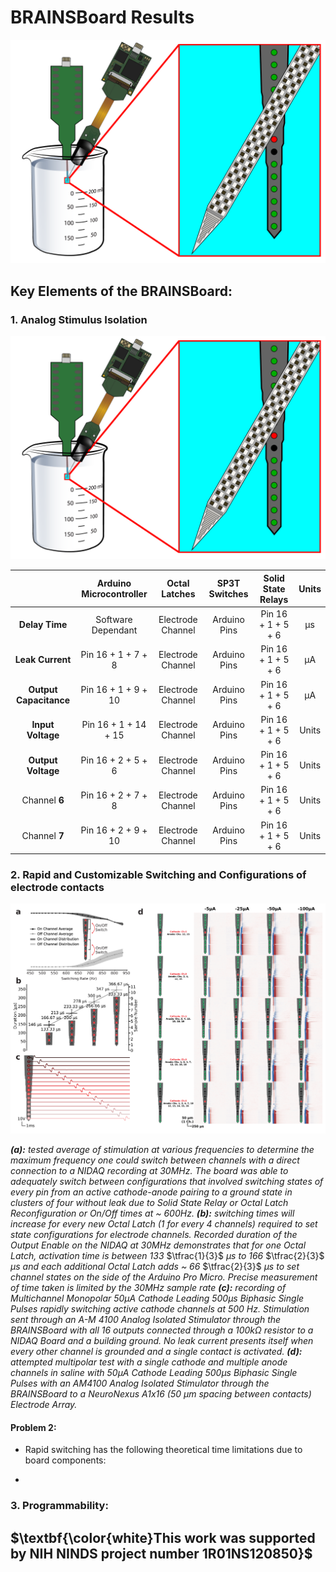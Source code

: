 # BRAINSBoard Results

<p align="center">
 <img src=/Results/Figures/ResultsExpSetup.png/>
</p>

## Key Elements of the BRAINSBoard:
### 1. Analog Stimulus Isolation

<p align="center">
 <img src=/Results/Figures/ResultsExpSetup.png/>
</p>

|                        |Arduino Microcontroller|   Octal Latches   |     SP3T Switches   |  Solid State Relays | Units |
|:----------------------:|:---------------------:|:-----------------:|:-------------------:|:-------------------:|:-----:|
| **Delay Time**         | Software Dependant    | Electrode Channel |    Arduino Pins     | Pin 16 + 1 + 5 + 6  |   μs  |
| **Leak Current**       | Pin 16 + 1 + 7 + 8    | Electrode Channel |    Arduino Pins     | Pin 16 + 1 + 5 + 6  |   μA  |
| **Output Capacitance** | Pin 16 + 1 + 9 + 10   | Electrode Channel |    Arduino Pins     | Pin 16 + 1 + 5 + 6  |   μA  |
| **Input Voltage**      | Pin 16 + 1 + 14 + 15  | Electrode Channel |    Arduino Pins     | Pin 16 + 1 + 5 + 6  | Units |
| **Output Voltage**     | Pin 16 + 2 + 5 + 6    | Electrode Channel |    Arduino Pins     | Pin 16 + 1 + 5 + 6  | Units |
| Channel **6**          | Pin 16 + 2 + 7 + 8    | Electrode Channel |    Arduino Pins     | Pin 16 + 1 + 5 + 6  | Units |
| Channel **7**          | Pin 16 + 2 + 9 + 10   | Electrode Channel |    Arduino Pins     | Pin 16 + 1 + 5 + 6  | Units |




### 2. Rapid and Customizable Switching and Configurations of electrode contacts

<p align="center">
 <img src=/Results/Figures/RapidSwitchingFigure.png/>
</p>

***(a):*** *tested average of stimulation at various frequencies to determine the maximum frequency one could switch between channels with a direct connection to a NIDAQ recording at 30MHz. The board was able to adequately switch between configurations that involved switching states of every pin from an active cathode-anode pairing to a ground state in clusters of four without leak due to Solid State Relay or Octal Latch Reconfiguration or On/Off times at ~ 600Hz.* ***(b):*** *switching times will increase for every new Octal Latch (1 for every 4 channels) required to set state configurations for electrode channels. Recorded duration of the Output Enable on the NIDAQ at 30MHz demonstrates that for one Octal Latch, activation time is between 133* $\tfrac{1}{3}\$ *μs to 166* $\tfrac{2}{3}$ *μs and each additional Octal Latch adds ~ 66* $\tfrac{2}{3}\$ *μs to set channel states on the side of the Arduino Pro Micro. Precise measurement of time taken is limited by the 30MHz sample rate* ***(c):*** *recording of Multichannel Monopolar 50µA Cathode Leading 500µs Biphasic Single Pulses rapidly switching active cathode channels at 500 Hz. Stimulation sent through an A-M 4100 Analog Isolated Stimulator through the BRAINSBoard with all 16 outputs connected through a 100kΩ resistor to a NIDAQ Board and a building ground. No leak current presents itself when every other channel is grounded and a single contact is activated.* ***(d):*** *attempted multipolar test with a single cathode and multiple anode channels in saline with 50µA Cathode Leading 500µs Biphasic Single Pulses with an AM4100 Analog Isolated Stimulator through the BRAINSBoard to a NeuroNexus A1x16 (50 µm spacing between contacts) Electrode Array.*

#### Problem 2:
 - Rapid switching has the following theoretical time limitations due to board components:

 - 

### 3. Programmability:

## $\textbf{\color{white}This work was supported by NIH NINDS project number 1R01NS120850}$
